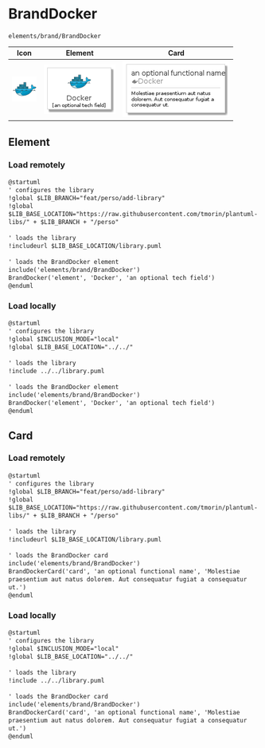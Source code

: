 # BrandDocker
```text
elements/brand/BrandDocker
```
| Icon | Element | Card |
| :-: | :-: | --- |
| ![BrandDocker icon](../../icons/brand/BrandDocker.png) | ![BrandDocker element](BrandDocker.element.png) | ![BrandDocker card](BrandDocker.card.png) |
## Element
### Load remotely
```plantuml
@startuml
' configures the library
!global $LIB_BRANCH="feat/perso/add-library"
!global $LIB_BASE_LOCATION="https://raw.githubusercontent.com/tmorin/plantuml-libs/" + $LIB_BRANCH + "/perso"

' loads the library
!includeurl $LIB_BASE_LOCATION/library.puml

' loads the BrandDocker element
include('elements/brand/BrandDocker')
BrandDocker('element', 'Docker', 'an optional tech field')
@enduml
```
### Load locally
```plantuml
@startuml
' configures the library
!global $INCLUSION_MODE="local"
!global $LIB_BASE_LOCATION="../../"

' loads the library
!include ../../library.puml

' loads the BrandDocker element
include('elements/brand/BrandDocker')
BrandDocker('element', 'Docker', 'an optional tech field')
@enduml
```
## Card
### Load remotely
```plantuml
@startuml
' configures the library
!global $LIB_BRANCH="feat/perso/add-library"
!global $LIB_BASE_LOCATION="https://raw.githubusercontent.com/tmorin/plantuml-libs/" + $LIB_BRANCH + "/perso"

' loads the library
!includeurl $LIB_BASE_LOCATION/library.puml

' loads the BrandDocker card
include('elements/brand/BrandDocker')
BrandDockerCard('card', 'an optional functional name', 'Molestiae praesentium aut natus dolorem. Aut consequatur fugiat a consequatur ut.')
@enduml
```
### Load locally
```plantuml
@startuml
' configures the library
!global $INCLUSION_MODE="local"
!global $LIB_BASE_LOCATION="../../"

' loads the library
!include ../../library.puml

' loads the BrandDocker card
include('elements/brand/BrandDocker')
BrandDockerCard('card', 'an optional functional name', 'Molestiae praesentium aut natus dolorem. Aut consequatur fugiat a consequatur ut.')
@enduml
```
